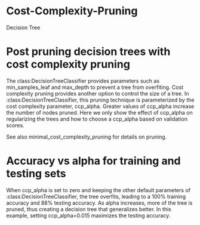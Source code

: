 # Cost-Complexity-Pruning
Decision Tree

# Post pruning decision trees with cost complexity pruning
The class:DecisionTreeClassifier provides parameters such as min_samples_leaf and max_depth to prevent a tree from overfiting. Cost complexity pruning provides another option to control the size of a tree. In :class:DecisionTreeClassifier, this pruning technique is parameterized by the cost complexity parameter, ccp_alpha. Greater values of ccp_alpha increase the number of nodes pruned. Here we only show the effect of ccp_alpha on regularizing the trees and how to choose a ccp_alpha based on validation scores.

See also minimal_cost_complexity_pruning for details on pruning.


# Accuracy vs alpha for training and testing sets
When ccp_alpha is set to zero and keeping the other default parameters of :class:DecisionTreeClassifier, the tree overfits, leading to a 100% training accuracy and 88% testing accuracy. As alpha increases, more of the tree is pruned, thus creating a decision tree that generalizes better. In this example, setting ccp_alpha=0.015 maximizes the testing accuracy.
